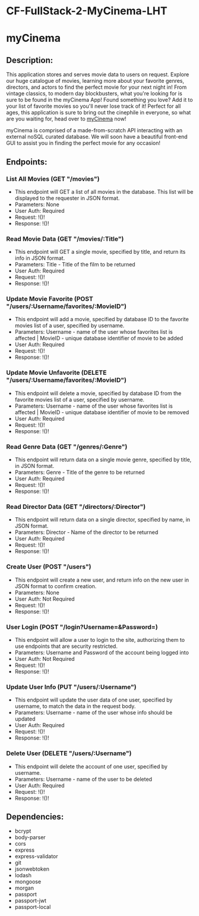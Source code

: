# CF-FullStack-2-MyCinema-LHT

# myCinema

## Description:
This application stores and serves movie data to users on request. Explore our huge catalogue of movies, learning more about your favorite genres, directors, and actors to find the perfect movie for your next night in! From vintage classics, to modern day blockbusters, what you're looking for is sure to be found in the myCinema App! Found something you love? Add it to your list of favorite movies so you'll never lose track of it! Perfect for all ages, this application is sure to bring out the cinephile in everyone, so what are you waiting for, head over to [myCinema](https://lht-my-cinema.herokuapp.com/) now!

myCinema is comprised of a made-from-scratch API interacting with an external noSQL curated database. We will soon have a beautiful front-end GUI to assist you in finding the perfect movie for any occasion!


## Endpoints:
### List All Movies (GET "/movies")
  * This endpoint will GET a list of all movies in the database. This list will be displayed to the requester in JSON format.
  * Parameters: None
  * User Auth: Required
  * Request:
  !()!
  * Response:
  !()!
### Read Movie Data (GET "/movies/:Title")
  * This endpoint will GET a single movie, specified by title, and return its info in JSON format.
  * Parameters: Title - Title of the film to be returned
  * User Auth: Required
  * Request:
  !()!
  * Response:
  !()!
### Update Movie Favorite (POST "/users/:Username/favorites/:MovieID")
  * This endpoint will add a movie, specified by database ID to the favorite movies list of a user, specified by username.
  * Parameters: Username - name of the user whose favorites list is affected | MovieID - unique database identifier of movie to be added
  * User Auth: Required
  * Request:
  !()!
  * Response:
  !()!
### Update Movie Unfavorite (DELETE "/users/:Username/favorites/:MovieID")
  * This endpoint will delete a movie, specified by database ID from the favorite movies list of a user, specified by username.
  * Parameters: Username - name of the user whose favorites list is affected | MovieID - unique database identifier of movie to be removed
  * User Auth: Required
  * Request:
  !()!
  * Response:
  !()!
### Read Genre Data (GET "/genres/:Genre")
  * This endpoint will return data on a single movie genre, specified by title, in JSON format.
  * Parameters: Genre - Title of the genre to be returned
  * User Auth: Required
  * Request:
  !()!
  * Response:
  !()!
### Read Director Data (GET "/directors/:Director")
  * This endpoint will return data on a single director, specified by name, in JSON format.
  * Parameters: Director - Name of the director to be returned
  * User Auth: Required
  * Request:
  !()!
  * Response:
  !()!
### Create User (POST "/users")
  * This endpoint will create a new user, and return info on the new user in JSON format to confirm creation.
  * Parameters: None
  * User Auth: Not Required
  * Request:
  !()!
  * Response:
  !()!
### User Login (POST "/login?Username=&Password=)
  * This endpoint will allow a user to login to the site, authorizing them to use endpoints that are security restricted.
  * Parameters: Username and Password of the account being logged into
  * User Auth: Not Required
  * Request:
  !()!
  * Response:
  !()!
### Update User Info (PUT "/users/:Username")
  * This endpoint will update the user data of one user, specified by username, to match the data in the request body.
  * Parameters: Username - name of the user whose info should be updated
  * User Auth: Required
  * Request:
  !()!
  * Response:
  !()!
### Delete User (DELETE "/users/:Username")
  * This endpoint will delete the account of one user, specified by username.
  * Parameters: Username - name of the user to be deleted
  * User Auth: Required
  * Request:
  !()!
  * Response:
  !()!

 
## Dependencies:
* bcrypt
* body-parser
* cors
* express
* express-validator
* git
* jsonwebtoken
* lodash
* mongoose
* morgan
* passport
* passport-jwt
* passport-local
